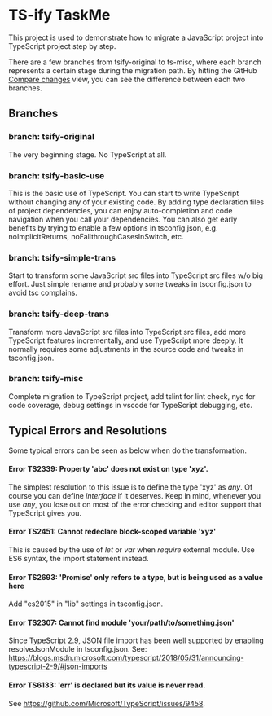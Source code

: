 # TS-ify TaskMe

This project is used to demonstrate how to migrate a JavaScript project into TypeScript project step by step.

There are a few branches from tsify-original to ts-misc, where each branch represents a certain stage during the migration path. By hitting the GitHub [Compare changes](https://github.com/morningspace/understanding-typescript/compare) view, you can see the difference between each two branches.

## Branches

### branch: tsify-original

The very beginning stage. No TypeScript at all.

### branch: tsify-basic-use

This is the basic use of TypeScript. You can start to write TypeScript without changing any of your existing code. By adding type declaration files of project dependencies, you can enjoy auto-completion and code navigation when you call your dependencies. You can also get early benefits by trying to enable a few options in tsconfig.json, e.g. noImplicitReturns, noFallthroughCasesInSwitch, etc.

### branch: tsify-simple-trans

Start to transform some JavaScript src files into TypeScript src files w/o big effort. Just simple rename and probably some tweaks in tsconfig.json to avoid tsc complains.

### branch: tsify-deep-trans

Transform more JavaScript src files into TypeScript src files, add more TypeScript features incrementally, and use TypeScript more deeply. It normally requires some adjustments in the source code and tweaks in tsconfig.json.

### branch: tsify-misc

Complete migration to TypeScript project, add tslint for lint check, nyc for code coverage, debug settings in vscode for TypeScript debugging, etc.

## Typical Errors and Resolutions

Some typical errors can be seen as below when do the transformation.

#### Error TS2339: Property 'abc' does not exist on type 'xyz'.

The simplest resolution to this issue is to define the type 'xyz' as _any_. Of course you can define _interface_ if it deserves. Keep in mind, whenever you use _any_, you lose out on most of the error checking and editor support that TypeScript gives you.

#### Error TS2451: Cannot redeclare block-scoped variable 'xyz'

This is caused by the use of _let_ or _var_ when _require_ external module. Use ES6 syntax, the import statement instead.

#### Error TS2693: 'Promise' only refers to a type, but is being used as a value here

Add "es2015" in "lib" settings in tsconfig.json.

#### Error TS2307: Cannot find module 'your/path/to/something.json'

Since TypeScript 2.9, JSON file import has been well supported by enabling resolveJsonModule in tsconfig.json. See: https://blogs.msdn.microsoft.com/typescript/2018/05/31/announcing-typescript-2-9/#json-imports

#### Error TS6133: 'err' is declared but its value is never read.

See https://github.com/Microsoft/TypeScript/issues/9458.
